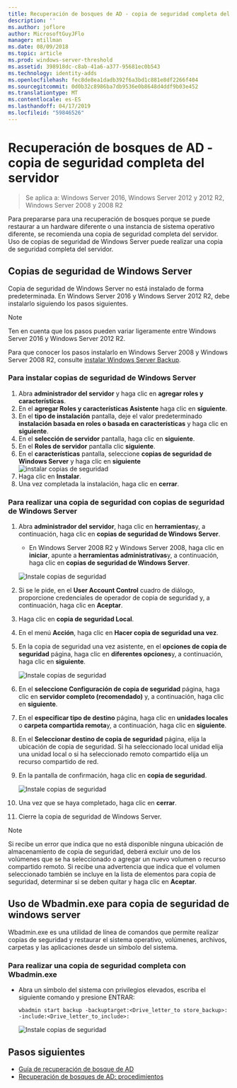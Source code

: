 ```yaml
---
title: Recuperación de bosques de AD - copia de seguridad completa del servidor
description: ''
ms.author: joflore
author: MicrosoftGuyJFlo
manager: mtillman
ms.date: 08/09/2018
ms.topic: article
ms.prod: windows-server-threshold
ms.assetid: 398918dc-c8ab-41a6-a377-95681ec0b543
ms.technology: identity-adds
ms.openlocfilehash: fec8de8ea1dadb392f6a3bd1c881e8df2266f404
ms.sourcegitcommit: 0d0b32c8986ba7db9536e0b8648d4ddf9b03e452
ms.translationtype: MT
ms.contentlocale: es-ES
ms.lasthandoff: 04/17/2019
ms.locfileid: "59846526"
---
```

# <a name="ad-forest-recovery---backing-up-a-full-server"></a>Recuperación de bosques de AD - copia de seguridad completa del servidor  

>Se aplica a: Windows Server 2016, Windows Server 2012 y 2012 R2, Windows Server 2008 y 2008 R2

Para prepararse para una recuperación de bosques porque se puede restaurar a un hardware diferente o una instancia de sistema operativo diferente, se recomienda una copia de seguridad completa del servidor.  Uso de copias de seguridad de Windows Server puede realizar una copia de seguridad completa del servidor. 

## <a name="windows-server-backup"></a>Copias de seguridad de Windows Server

Copia de seguridad de Windows Server no está instalado de forma predeterminada. En Windows Server 2016 y Windows Server 2012 R2, debe instalarlo siguiendo los pasos siguientes.

>[!NOTE]
>Ten en cuenta que los pasos pueden variar ligeramente entre Windows Server 2016 y Windows Server 2012 R2.

Para que conocer los pasos instalarlo en Windows Server 2008 y Windows Server 2008 R2, consulte [instalar Windows Server Backup](https://technet.microsoft.com/library/cc771232.aspx).  

### <a name="to-install-windows-server-backup"></a>Para instalar copias de seguridad de Windows Server

1. Abra **administrador del servidor** y haga clic en **agregar roles y características**.
2. En el **agregar Roles y características Asistente** haga clic en **siguiente**.
3. En el **tipo de instalación** pantalla, deje el valor predeterminado **instalación basada en roles o basada en características** y haga clic en **siguiente**.
4. En el **selección de servidor** pantalla, haga clic en **siguiente**.
5. En el **Roles de servidor** pantalla clic **siguiente**.
6. En el **características** pantalla, seleccione **copias de seguridad de Windows Server** y haga clic en **siguiente**
   ![instalar copias de seguridad](media/AD-Forest-Recovery-Backing-up-a-Full-Server/fullbackup2.png)
7. Haga clic en **Instalar**.
8. Una vez completada la instalación, haga clic en **cerrar**.

### <a name="to-perform-a-backup-with-windows-server-backup"></a>Para realizar una copia de seguridad con copias de seguridad de Windows Server

1. Abra **administrador del servidor**, haga clic en **herramientas**y, a continuación, haga clic en **copias de seguridad de Windows Server**.
   - En Windows Server 2008 R2 y Windows Server 2008, haga clic en **iniciar**, apunte a **herramientas administrativas**y, a continuación, haga clic en **copias de seguridad de Windows Server**.

   ![Instale copias de seguridad](media/AD-Forest-Recovery-Backing-up-a-Full-Server/fullbackup1.png) 

2. Si se le pide, en el **User Account Control** cuadro de diálogo, proporcione credenciales de operador de copia de seguridad y, a continuación, haga clic en **Aceptar**.
3. Haga clic en **copia de seguridad Local**.
4. En el menú **Acción**, haga clic en **Hacer copia de seguridad una vez**.
5. En la copia de seguridad una vez asistente, en el **opciones de copia de seguridad** página, haga clic en **diferentes opciones**y, a continuación, haga clic en **siguiente**.

   ![Instale copias de seguridad](media/AD-Forest-Recovery-Backing-up-a-Full-Server/fullbackup3.png)

6. En el **seleccione Configuración de copia de seguridad** página, haga clic en **servidor completo (recomendado)** y, a continuación, haga clic en **siguiente**.
7. En el **especificar tipo de destino** página, haga clic en **unidades locales** o **carpeta compartida remota**y, a continuación, haga clic en **siguiente**.
8. En el **Seleccionar destino de copia de seguridad** página, elija la ubicación de copia de seguridad.  Si ha seleccionado local unidad elija una unidad local o si ha seleccionado remoto compartido elija un recurso compartido de red.
9. En la pantalla de confirmación, haga clic en **copia de seguridad**.

   ![Instale copias de seguridad](media/AD-Forest-Recovery-Backing-up-a-Full-Server/fullbackup4.png)

10. Una vez que se haya completado, haga clic en **cerrar**.
11. Cierre la copia de seguridad de Windows Server.

>[!NOTE]
>Si recibe un error que indica que no está disponible ninguna ubicación de almacenamiento de copia de seguridad, deberá excluir uno de los volúmenes que se ha seleccionado o agregar un nuevo volumen o recurso compartido remoto.
>Si recibe una advertencia que indica que el volumen seleccionado también se incluye en la lista de elementos para copia de seguridad, determinar si se deben quitar y haga clic en **Aceptar**.

## <a name="using-wbadminexe-to-backup-a-windows-server"></a>Uso de Wbadmin.exe para copia de seguridad de windows server

Wbadmin.exe es una utilidad de línea de comandos que permite realizar copias de seguridad y restaurar el sistema operativo, volúmenes, archivos, carpetas y las aplicaciones desde un símbolo del sistema.

### <a name="to-perform-a-full-server-backup-using-wbadminexe"></a>Para realizar una copia de seguridad completa con Wbadmin.exe
  
- Abra un símbolo del sistema con privilegios elevados, escriba el siguiente comando y presione ENTRAR:  

   ```
   wbadmin start backup -backuptarget:<Drive_letter_to store_backup>: -include:<Drive_letter_to_include>:
   ```

   ![Instale copias de seguridad](media/AD-Forest-Recovery-Backing-up-a-Full-Server/fullbackup5.png)

## <a name="next-steps"></a>Pasos siguientes

- [Guía de recuperación de bosque de AD](AD-Forest-Recovery-Guide.md)
- [Recuperación de bosques de AD: procedimientos](AD-Forest-Recovery-Procedures.md)

